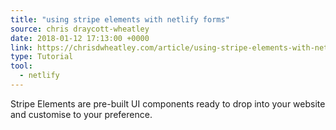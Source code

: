 ```yaml
---
title: "using stripe elements with netlify forms"
source: chris draycott-wheatley
date: 2018-01-12 17:13:00 +0000
link: https://chrisdwheatley.com/article/using-stripe-elements-with-netlify-forms
type: Tutorial
tool:
  - netlify
---
```

Stripe Elements are pre-built UI components ready to drop into your website and customise to your preference. 




